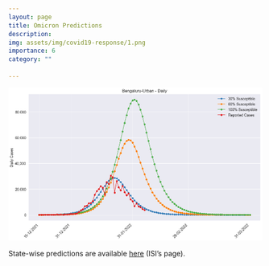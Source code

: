 ```yaml
---
layout: page
title: Omicron Predictions
description: 
img: assets/img/covid19-response/1.png
importance: 6
category: ""

---
```




![](/assets/img/covid19-response/1.png)

State-wise predictions are available [here](https://www.isibang.ac.in/~athreya/incovid19/omicron.php) (ISI’s page).